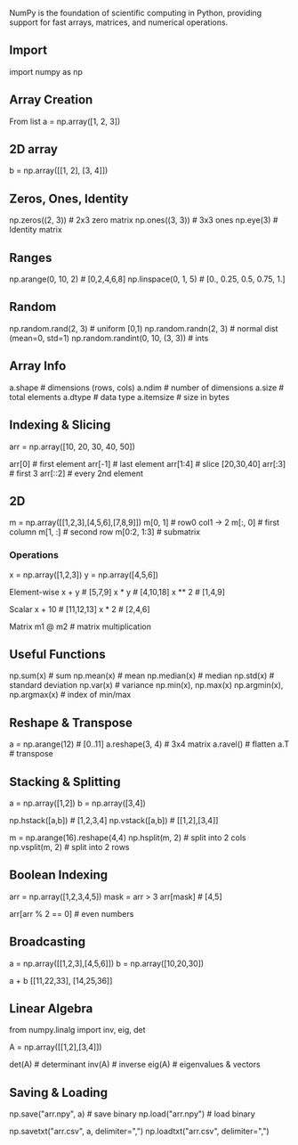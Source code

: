 NumPy is the foundation of scientific computing in Python, providing support for fast arrays, matrices, and numerical operations.

## Import
import numpy as np


## Array Creation
From list
a = np.array([1, 2, 3])

## 2D array
b = np.array([[1, 2], [3, 4]])

## Zeros, Ones, Identity
np.zeros((2, 3))         # 2x3 zero matrix
np.ones((3, 3))          # 3x3 ones
np.eye(3)                # Identity matrix

## Ranges
np.arange(0, 10, 2)      # [0,2,4,6,8]
np.linspace(0, 1, 5)     # [0., 0.25, 0.5, 0.75, 1.]

## Random
np.random.rand(2, 3)     # uniform [0,1)
np.random.randn(2, 3)    # normal dist (mean=0, std=1)
np.random.randint(0, 10, (3, 3))  # ints


## Array Info
a.shape        # dimensions (rows, cols)
a.ndim         # number of dimensions
a.size         # total elements
a.dtype        # data type
a.itemsize     # size in bytes


## Indexing & Slicing
arr = np.array([10, 20, 30, 40, 50])

arr[0]        # first element
arr[-1]       # last element
arr[1:4]      # slice [20,30,40]
arr[:3]       # first 3
arr[::2]      # every 2nd element

## 2D
m = np.array([[1,2,3],[4,5,6],[7,8,9]])
m[0, 1]       # row0 col1 → 2
m[:, 0]       # first column
m[1, :]       # second row
m[0:2, 1:3]   # submatrix


### Operations
x = np.array([1,2,3])
y = np.array([4,5,6])

Element-wise
x + y         # [5,7,9]
x * y         # [4,10,18]
x ** 2        # [1,4,9]

Scalar
x + 10        # [11,12,13]
x * 2         # [2,4,6]

Matrix
m1 @ m2       # matrix multiplication


## Useful Functions
np.sum(x)         # sum
np.mean(x)        # mean
np.median(x)      # median
np.std(x)         # standard deviation
np.var(x)         # variance
np.min(x), np.max(x)
np.argmin(x), np.argmax(x)  # index of min/max


## Reshape & Transpose
a = np.arange(12)        # [0..11]
a.reshape(3, 4)          # 3x4 matrix
a.ravel()                # flatten
a.T                      # transpose


## Stacking & Splitting
a = np.array([1,2])
b = np.array([3,4])

np.hstack([a,b])   # [1,2,3,4]
np.vstack([a,b])   # [[1,2],[3,4]]

m = np.arange(16).reshape(4,4)
np.hsplit(m, 2)    # split into 2 cols
np.vsplit(m, 2)    # split into 2 rows


## Boolean Indexing
arr = np.array([1,2,3,4,5])
mask = arr > 3
arr[mask]          # [4,5]

arr[arr % 2 == 0]  # even numbers


## Broadcasting
a = np.array([[1,2,3],[4,5,6]])
b = np.array([10,20,30])

a + b
[[11,22,33],
[14,25,36]]


## Linear Algebra
from numpy.linalg import inv, eig, det

A = np.array([[1,2],[3,4]])

det(A)         # determinant
inv(A)         # inverse
eig(A)         # eigenvalues & vectors


## Saving & Loading
np.save("arr.npy", a)          # save binary
np.load("arr.npy")             # load binary

np.savetxt("arr.csv", a, delimiter=",")
np.loadtxt("arr.csv", delimiter=",")





